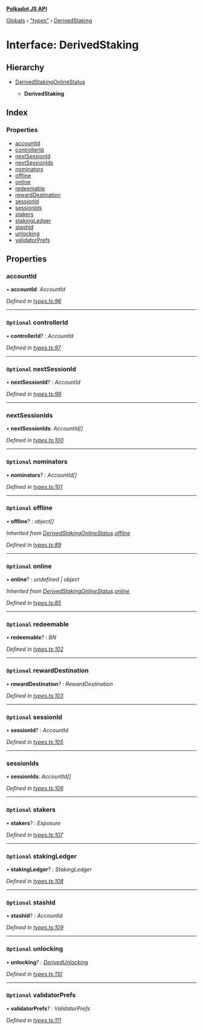 **[Polkadot JS API](../README.md)**

[Globals](../globals.md) › [&quot;types&quot;](../modules/_types_.md) › [DerivedStaking](_types_.derivedstaking.md)

# Interface: DerivedStaking

## Hierarchy

* [DerivedStakingOnlineStatus](_types_.derivedstakingonlinestatus.md)

  * **DerivedStaking**

## Index

### Properties

* [accountId](_types_.derivedstaking.md#accountid)
* [controllerId](_types_.derivedstaking.md#optional-controllerid)
* [nextSessionId](_types_.derivedstaking.md#optional-nextsessionid)
* [nextSessionIds](_types_.derivedstaking.md#nextsessionids)
* [nominators](_types_.derivedstaking.md#optional-nominators)
* [offline](_types_.derivedstaking.md#optional-offline)
* [online](_types_.derivedstaking.md#optional-online)
* [redeemable](_types_.derivedstaking.md#optional-redeemable)
* [rewardDestination](_types_.derivedstaking.md#optional-rewarddestination)
* [sessionId](_types_.derivedstaking.md#optional-sessionid)
* [sessionIds](_types_.derivedstaking.md#sessionids)
* [stakers](_types_.derivedstaking.md#optional-stakers)
* [stakingLedger](_types_.derivedstaking.md#optional-stakingledger)
* [stashId](_types_.derivedstaking.md#optional-stashid)
* [unlocking](_types_.derivedstaking.md#optional-unlocking)
* [validatorPrefs](_types_.derivedstaking.md#optional-validatorprefs)

## Properties

###  accountId

• **accountId**: *AccountId*

*Defined in [types.ts:96](https://github.com/polkadot-js/api/blob/564964a/packages/api-derive/src/types.ts#L96)*

___

### `Optional` controllerId

• **controllerId**? : *AccountId*

*Defined in [types.ts:97](https://github.com/polkadot-js/api/blob/564964a/packages/api-derive/src/types.ts#L97)*

___

### `Optional` nextSessionId

• **nextSessionId**? : *AccountId*

*Defined in [types.ts:99](https://github.com/polkadot-js/api/blob/564964a/packages/api-derive/src/types.ts#L99)*

___

###  nextSessionIds

• **nextSessionIds**: *AccountId[]*

*Defined in [types.ts:100](https://github.com/polkadot-js/api/blob/564964a/packages/api-derive/src/types.ts#L100)*

___

### `Optional` nominators

• **nominators**? : *AccountId[]*

*Defined in [types.ts:101](https://github.com/polkadot-js/api/blob/564964a/packages/api-derive/src/types.ts#L101)*

___

### `Optional` offline

• **offline**? : *object[]*

*Inherited from [DerivedStakingOnlineStatus](_types_.derivedstakingonlinestatus.md).[offline](_types_.derivedstakingonlinestatus.md#optional-offline)*

*Defined in [types.ts:89](https://github.com/polkadot-js/api/blob/564964a/packages/api-derive/src/types.ts#L89)*

___

### `Optional` online

• **online**? : *undefined | object*

*Inherited from [DerivedStakingOnlineStatus](_types_.derivedstakingonlinestatus.md).[online](_types_.derivedstakingonlinestatus.md#optional-online)*

*Defined in [types.ts:85](https://github.com/polkadot-js/api/blob/564964a/packages/api-derive/src/types.ts#L85)*

___

### `Optional` redeemable

• **redeemable**? : *BN*

*Defined in [types.ts:102](https://github.com/polkadot-js/api/blob/564964a/packages/api-derive/src/types.ts#L102)*

___

### `Optional` rewardDestination

• **rewardDestination**? : *RewardDestination*

*Defined in [types.ts:103](https://github.com/polkadot-js/api/blob/564964a/packages/api-derive/src/types.ts#L103)*

___

### `Optional` sessionId

• **sessionId**? : *AccountId*

*Defined in [types.ts:105](https://github.com/polkadot-js/api/blob/564964a/packages/api-derive/src/types.ts#L105)*

___

###  sessionIds

• **sessionIds**: *AccountId[]*

*Defined in [types.ts:106](https://github.com/polkadot-js/api/blob/564964a/packages/api-derive/src/types.ts#L106)*

___

### `Optional` stakers

• **stakers**? : *Exposure*

*Defined in [types.ts:107](https://github.com/polkadot-js/api/blob/564964a/packages/api-derive/src/types.ts#L107)*

___

### `Optional` stakingLedger

• **stakingLedger**? : *StakingLedger*

*Defined in [types.ts:108](https://github.com/polkadot-js/api/blob/564964a/packages/api-derive/src/types.ts#L108)*

___

### `Optional` stashId

• **stashId**? : *AccountId*

*Defined in [types.ts:109](https://github.com/polkadot-js/api/blob/564964a/packages/api-derive/src/types.ts#L109)*

___

### `Optional` unlocking

• **unlocking**? : *[DerivedUnlocking](../modules/_types_.md#derivedunlocking)*

*Defined in [types.ts:110](https://github.com/polkadot-js/api/blob/564964a/packages/api-derive/src/types.ts#L110)*

___

### `Optional` validatorPrefs

• **validatorPrefs**? : *ValidatorPrefs*

*Defined in [types.ts:111](https://github.com/polkadot-js/api/blob/564964a/packages/api-derive/src/types.ts#L111)*